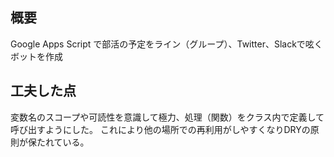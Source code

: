 ## 概要
Google Apps Script で部活の予定をライン（グループ）、Twitter、Slackで呟くボットを作成

## 工夫した点
変数名のスコープや可読性を意識して極力、処理（関数）をクラス内で定義して呼び出すようにした。
これにより他の場所での再利用がしやすくなりDRYの原則が保たれている。
